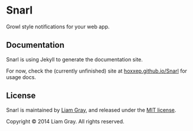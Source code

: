 # Snarl

Growl style notifications for your web app.


## Documentation

Snarl is using Jekyll to generate the documentation site.

For now, check the (currently unfinished) site at [hoxxep.github.io/Snarl](https://hoxxep.github.io/Snarl) for usage docs.


## License
Snarl is maintained by [Liam Gray](http://hoxxep.github.io), and released under the [MIT license](https://github.com/hoxxep/Snarl/blob/master/LICENSE). 

Copyright &copy; 2014 Liam Gray. All rights reserved.